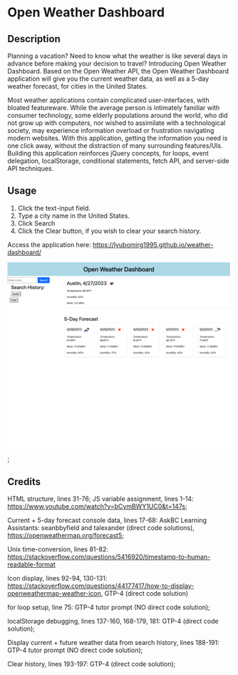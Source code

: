# Open Weather Dashboard

## Description
Planning a vacation? Need to know what the weather is like several days in advance before making your decision to travel? Introducing Open Weather Dashboard. Based on the Open Weather API, the Open Weather Dashboard application will give you the current weather data, as well as a 5-day weather forecast, for cities in the United States. 

Most weather applications contain complicated user-interfaces, with bloated featureware. While the average person is intimately familiar with consumer technology, some elderly populations around the world, who did not grow up with computers, nor wished to assimilate with a technological society, may experience information overload or frustration navigating modern websites.  With this application, getting the information you need is one click away, without the distraction of many surrounding features/UIs. Building this application reinforces jQuery concepts, for loops, event delegation, localStorage, conditional statements, fetch API, and server-side API techniques. 



## Usage

1. Click the text-input field.
2. Type a city name in the United States.
3. Click Search
4. Click the Clear button, if you wish to clear your search history. 

Access the application here: https://lyubomirg1995.github.io/weather-dashboard/

![alt text](./images/weather-.dashboard.png);


## Credits

HTML structure, lines 31-76; JS variable assignment, lines 1-14: https://www.youtube.com/watch?v=bCymBWY1UC0&t=147s;

Current + 5-day forecast console data, lines 17-68: AskBC Learning Assistants: seanbbyfield and talexander (direct code solutions), https://openweathermap.org/forecast5;

Unix time-conversion, lines 81-82: https://stackoverflow.com/questions/5416920/timestamp-to-human-readable-format

Icon display, lines 92-94, 130-131: https://stackoverflow.com/questions/44177417/how-to-display-openweathermap-weather-icon, GTP-4 (direct code solution)

for loop setup, line 75: GTP-4 tutor prompt (NO direct code solution);

localStorage debugging, lines 137-160, 168-179, 181: GTP-4 (direct code solution);

Display current + future weather data from search history, lines 188-191: GTP-4 tutor prompt (NO direct code solution);

Clear history, lines 193-197: GTP-4 (direct code solution);




